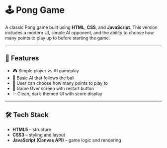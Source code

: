 # 🕹️ Pong Game

A classic Pong game built using **HTML**, **CSS**, and **JavaScript**. This version includes a modern UI, simple AI opponent, and the ability to choose how many points to play up to before starting the game.

---

## 🚀 Features

- 🎮 Simple player vs AI gameplay
- 🧠 Basic AI that follows the ball
- 🧾 User can choose how many points to play to
- 🔁 Game Over screen with restart button
- ✨ Clean, dark-themed UI with score display

---

## 🛠️ Tech Stack

- **HTML5** – structure
- **CSS3** – styling and layout
- **JavaScript (Canvas API)** – game logic and rendering
